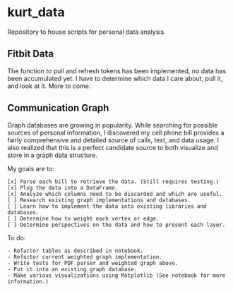 # kurt_data
Repository to house scripts for personal data analysis.

## Fitbit Data

The function to pull and refresh tokens has been implemented, no data has been accumulated yet.
I have to determine which data I care about, pull it, and look at it. More to come.

## Communication Graph

Graph databases are growing in popularity. While searching for possible sources of personal information, I discovered my cell phone bill provides a fairly comprehensive and detailed source of calls, text, and data usage.
I also realized that this is a perfect candidate source to both visualize and store in a graph data structure.

My goals are to:

    [x] Parse each bill to retrieve the data. (Still requires testing.)
    [x] Plug the data into a DataFrame.
    [x] Analyze which columns need to be discarded and which are useful.
    [ ] Research existing graph implementations and databases.
    [ ] Learn how to implement the data into existing libraries and databases.
    [ ] Determine how to weight each vertex or edge.
    [ ] Determine perspectives on the data and how to present each layer.

To do:

    - Refactor tables as described in notebook.
    - Refactor current weighted graph implementation.
    - Write tests for PDF parser and weighted graph above.
    - Put it into an existing graph database.
    - Make various visualizations using Matplotlib (See notebook for more information.)
